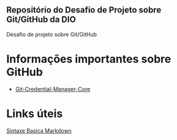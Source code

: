 ## Repositório do Desafio de Projeto sobre Git/GitHub da DIO
Desafio de projeto sobre Git/GitHub

# Informações importantes sobre GitHub

- [Git-Credential-Manager-Core](https://github.com/microsoft/Git-Credential-Manager-Core/blob/main/README.md) 


# Links úteis

[Sintaxe Basica Markdown](https://www.markdownguide.org/getting-started/)
